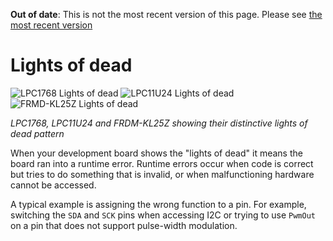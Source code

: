 <span class="warnings">**Out of date**: This is not the most recent version of this page. Please see [the most recent version](y)</span>
# Lights of dead

![LPC1768 Lights of dead](https://s3-us-west-2.amazonaws.com/mbed-os-docs-images/lights1.gif)    ![LPC11U24 Lights of dead](https://s3-us-west-2.amazonaws.com/mbed-os-docs-images/lights2.gif)    ![FRMD-KL25Z Lights of dead](https://s3-us-west-2.amazonaws.com/mbed-os-docs-images/lights3.gif)

*LPC1768, LPC11U24 and FRDM-KL25Z showing their distinctive lights of dead pattern*

When your development board shows the "lights of dead" it means the board ran into a runtime error. Runtime errors occur when code is correct but tries to do something that is invalid, or when malfunctioning hardware cannot be accessed.

A typical example is assigning the wrong function to a pin. For example, switching the `SDA` and `SCK` pins when accessing I2C or trying to use `PwmOut` on a pin that does not support pulse-width modulation.
